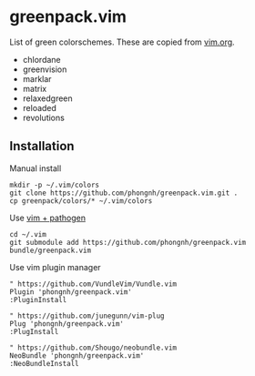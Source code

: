 greenpack.vim
=============

List of green colorschemes. These are copied from [vim.org](http://www.vim.org/).

* chlordane
* greenvision
* marklar
* matrix
* relaxedgreen
* reloaded
* revolutions

Installation
------------
Manual install

	mkdir -p ~/.vim/colors
	git clone https://github.com/phongnh/greenpack.vim.git .
	cp greenpack/colors/* ~/.vim/colors

Use [vim + pathogen](http://vimcasts.org/episodes/synchronizing-plugins-with-git-submodules-and-pathogen)

    cd ~/.vim
    git submodule add https://github.com/phongnh/greenpack.vim bundle/greenpack.vim

Use vim plugin manager

	" https://github.com/VundleVim/Vundle.vim
	Plugin 'phongnh/greenpack.vim'
	:PluginInstall

	" https://github.com/junegunn/vim-plug
	Plug 'phongnh/greenpack.vim'
	:PlugInstall
	
	" https://github.com/Shougo/neobundle.vim
	NeoBundle 'phongnh/greenpack.vim'
	:NeoBundleInstall
